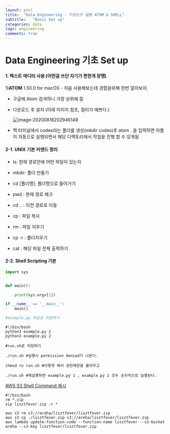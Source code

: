 ```yaml
---
layout: post
title:  "Data Engineering - 기초도구 설명 ATOM & SHELL"
subtitle:   "Basic Set up"
categories: data
tags: engineering
comments: true
---
```

# Data Engineering 기초 Set up
#### 1. 텍스트 에디터 사용 (어떤걸 쓰던 자기가 편한게 장땡)
1)**ATOM** 1.50.0 for macOS - 처음 사용해보는데 경험을위해 한번 깔아보자.

- 구글에 Atom 검색하니 가장 상위에 뜸

- 다운로드 후 설치 (아래 이미지 참조, 컬러가 예쁘다.)

  ![image-20200818202946149](https://shoman2.github.io/assets/img/image-202008182029461491.png)

- 맥 터미널에서 codes라는 폴더를 생성(mkdir codes)후 atom . 을 입력하면 아톰이 자동으로 실행되면서 해당 디렉토리에서 작업을 진행 할 수 있게됨 

#### 2-1. UNIX 기본 커맨드 정리

- ls: 현재 경로안에 어떤 파일이 있는지
- mkdir: 폴더 만들기
- cd [폴더명]: 폴더명으로 들어가기
- pwd : 현재 경로 체크
- cd .. : 이전 경로로 이동
- cp : 파일 복사
- rm : 파일 지우기

- cp -r : 폴더지우기
- cat : 해당 파일 전체 출력하기

#### 2-2. Shell Scripting 기본

```python
import sys


def main():

    print(sys.argv[1])

if __name__ == '__main__':
    main()

#example.py 파일로 저장하기
```

```shell
#!/bin/bash
python3 example.py 1
python3 example.py 2

#run.sh로 저장하기
```

```shell
./run.sh #실행시 permission denied가 나온다.

chmod +x run.sh #이렇게 해서 권한제한을 풀어주고

./run.sh #재실행하면 example.py 1 , example.py 2 모두 순차적으로 실행된다.
```

<u>AWS S3 Shell Command 예시</u>

 ```shell
#!/bin/bash
rm *.zip
zip lisztfever.zip -r *

aws s3 rm s3://areha/lisztfever/lisztfever.zip
aws s3 cp ./lisztfever.zip s3://areha/lisztfever/lisztfever.zip
aws lambda update-function-code --function-name lisztfever --s3-bucket areha --s3-key lisztfever/lisztfever.zip
 ```

